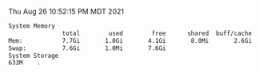 Thu Aug 26 10:52:15 PM MDT 2021
```bash
System Memory
               total        used        free      shared  buff/cache   available
Mem:           7.7Gi       1.0Gi       4.1Gi       8.0Mi       2.6Gi       6.4Gi
Swap:          7.6Gi       1.0Mi       7.6Gi
System Storage
633M	.
```
